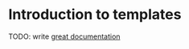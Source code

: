 # Introduction to templates

TODO: write [great documentation](http://jacobian.org/writing/what-to-write/)
